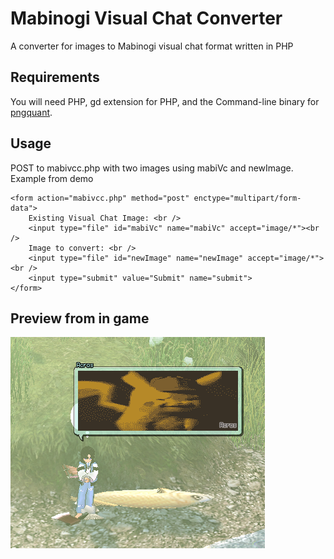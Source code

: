 # Mabinogi Visual Chat Converter
A converter for images to Mabinogi visual chat format written in PHP
 
## Requirements
You will need PHP, gd extension for PHP, and the Command-line binary for [pngquant](https://pngquant.org). 

## Usage
POST to mabivcc.php with two images using mabiVc and newImage.
Example from demo
```
<form action="mabivcc.php" method="post" enctype="multipart/form-data">
    Existing Visual Chat Image: <br />
    <input type="file" id="mabiVc" name="mabiVc" accept="image/*"><br />
    Image to convert: <br />
    <input type="file" id="newImage" name="newImage" accept="image/*"><br />
    <input type="submit" value="Submit" name="submit">
</form>
```
## Preview from in game
![Preview](image.png)
